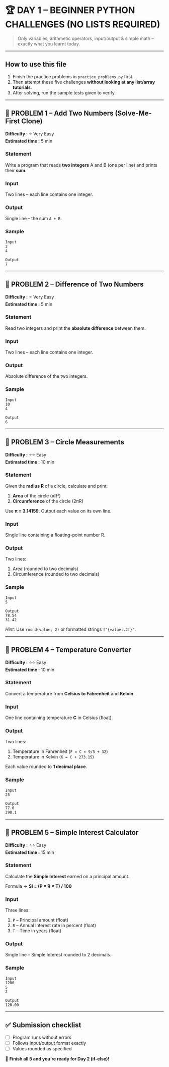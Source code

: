 # 🏆 **DAY 1 – BEGINNER PYTHON CHALLENGES (NO LISTS REQUIRED)**

> Only variables, arithmetic operators, input/output & simple math – exactly what you learnt today.

---

## How to use this file
1. Finish the practice problems in `practice_problems.py` first.
2. Then attempt these five challenges **without looking at any list/array tutorials**.
3. After solving, run the sample tests given to verify.

---

## 📝 PROBLEM 1 – Add Two Numbers (Solve-Me-First Clone)
**Difficulty :** ⭐ Very Easy  
**Estimated time :** 5 min

### Statement
Write a program that reads **two integers** A and B (one per line) and prints their **sum**.

### Input
Two lines – each line contains one integer.

### Output
Single line – the sum `A + B`.

### Sample
```
Input
3
4

Output
7
```

---

## 📝 PROBLEM 2 – Difference of Two Numbers
**Difficulty :** ⭐ Very Easy  
**Estimated time :** 5 min

### Statement
Read two integers and print the **absolute difference** between them.

### Input
Two lines – each line contains one integer.

### Output
Absolute difference of the two integers.

### Sample
```
Input
10
4

Output
6
```

---

## 📝 PROBLEM 3 – Circle Measurements
**Difficulty :** ⭐⭐ Easy  
**Estimated time :** 10 min

### Statement
Given the **radius R** of a circle, calculate and print:
1. **Area** of the circle (πR²)  
2. **Circumference** of the circle (2πR)

Use **π = 3.14159**. Output each value on its own line.

### Input
Single line containing a floating-point number R.

### Output
Two lines:
1. Area (rounded to two decimals)  
2. Circumference (rounded to two decimals)

### Sample
```
Input
5

Output
78.54
31.42
```

_Hint:_ Use `round(value, 2)` or formatted strings `f"{value:.2f}"`.

---

## 📝 PROBLEM 4 – Temperature Converter
**Difficulty :** ⭐⭐ Easy  
**Estimated time :** 10 min

### Statement
Convert a temperature from **Celsius to Fahrenheit** and **Kelvin**.

### Input
One line containing temperature **C** in Celsius (float).

### Output
Two lines:
1. Temperature in Fahrenheit (`F = C × 9/5 + 32`)  
2. Temperature in Kelvin (`K = C + 273.15`)

Each value rounded to **1 decimal place**.

### Sample
```
Input
25

Output
77.0
298.1
```

---

## 📝 PROBLEM 5 – Simple Interest Calculator
**Difficulty :** ⭐⭐ Easy  
**Estimated time :** 15 min

### Statement
Calculate the **Simple Interest** earned on a principal amount.

Formula → **SI = (P × R × T) / 100**

### Input
Three lines:
1. `P` – Principal amount (float)
2. `R` – Annual interest rate in percent (float)
3. `T` – Time in years (float)

### Output
Single line – Simple Interest rounded to 2 decimals.

### Sample
```
Input
1200
5
2

Output
120.00
```

---

## ✅ Submission checklist
- [ ] Program runs without errors
- [ ] Follows input/output format exactly
- [ ] Values rounded as specified

🎉 **Finish all 5 and you’re ready for Day 2 (if-else)!**

